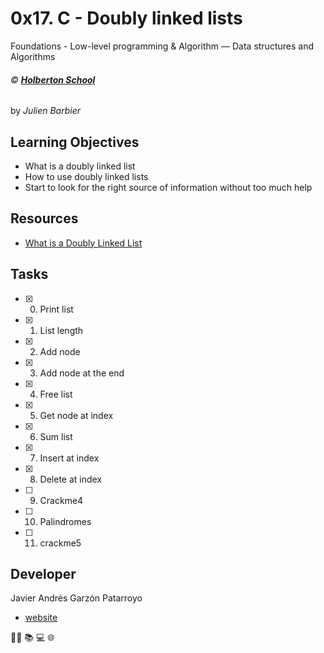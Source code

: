 # 0x17. C - Doubly linked lists
Foundations - Low-level programming & Algorithm ― Data structures and Algorithms

###### :copyright: **[Holberton School](https://www.holbertonschool.com/)**
by _Julien Barbier_

## Learning Objectives
* What is a doubly linked list
* How to use doubly linked lists
* Start to look for the right source of information without too much help

## Resources
* [What is a Doubly Linked List](https://www.youtube.com/watch?v=k0pjD12bzP0)

## Tasks
* [x] 0. Print list
* [x] 1. List length
* [x] 2. Add node
* [x] 3. Add node at the end
* [x] 4. Free list
* [x] 5. Get node at index
* [x] 6. Sum list
* [x] 7. Insert at index
* [x] 8. Delete at index
* [ ] 9. Crackme4
* [ ] 10. Palindromes
* [ ] 11. crackme5

## Developer
Javier Andrés Garzón Patarroyo
- [website](https://tecnoayuda.co/)

:man_technologist: :books: :computer: :globe_with_meridians:
